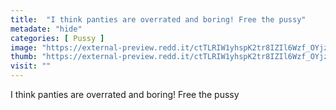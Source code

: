 ```yaml
---
title:  "I think panties are overrated and boring! Free the pussy"
metadate: "hide"
categories: [ Pussy ]
image: "https://external-preview.redd.it/ctTLRIW1yhspK2tr8IZIl6Wzf_OYjz0n-5DCVNg5Q3A.jpg?auto=webp&s=580274a3d50ed0c41c6bbfc232bcaa9f008e22f0"
thumb: "https://external-preview.redd.it/ctTLRIW1yhspK2tr8IZIl6Wzf_OYjz0n-5DCVNg5Q3A.jpg?width=108&crop=smart&auto=webp&s=49f1b14ac59936b1b536bd0450d3e2628d8125d8"
visit: ""
---
```

I think panties are overrated and boring! Free the pussy
